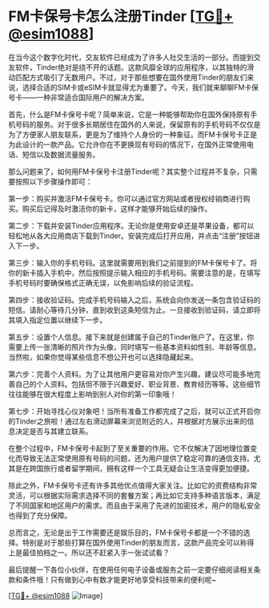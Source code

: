 # FM卡保号卡怎么注册Tinder [[TG💪+ @esim1088](https://t.me/s/esim1088)]

在当今这个数字化时代，交友软件已经成为了许多人社交生活的一部分。而提到交友软件，Tinder绝对是绕不开的话题。这款风靡全球的应用程序，以其独特的滑动匹配方式吸引了无数用户。不过，对于那些想要在国外使用Tinder的朋友们来说，选择合适的SIM卡或eSIM卡就显得尤为重要了。今天，我们就来聊聊FM卡保号卡——一种非常适合国际用户的解决方案。

首先，什么是FM卡保号卡呢？简单来说，它是一种能够帮助你在国外保持原有手机号码的服务。对于很多长期居住在国外的人来说，保留原有的手机号码不仅仅是为了方便家人朋友联系，更是为了维持个人身份的一种象征。而FM卡保号卡正是为此设计的一款产品。它允许你在不更换现有号码的情况下，在国外正常使用电话、短信以及数据流量服务。

那么问题来了，如何用FM卡保号卡注册Tinder呢？其实整个过程并不复杂，只需要按照以下步骤操作即可：

第一步：购买并激活FM卡保号卡。你可以通过官方网站或者授权经销商进行购买。购买后记得及时激活你的新卡，这样才能够开始后续的操作。

第二步：下载并安装Tinder应用程序。无论你是使用安卓还是苹果设备，都可以轻松地从各大应用商店下载到Tinder。安装完成后打开应用，并点击“注册”按钮进入下一步。

第三步：输入你的手机号码。这里就需要用到我们之前提到的FM卡保号卡了。将你的新卡插入手机中，然后按照提示输入相应的手机号码。需要注意的是，在填写手机号码时要确保格式正确无误，以免影响后续的验证流程。

第四步：接收验证码。完成手机号码输入之后，系统会向你发送一条包含验证码的短信。请耐心等待几分钟，直到收到这条短信为止。一旦接收到验证码，请立即将其填入指定位置以继续下一步。

第五步：设置个人信息。接下来就是创建属于自己的Tinder账户了。在这里，你需要上传一张清晰的照片作为头像，同时填写一些基本资料如性别、年龄等信息。当然啦，如果你觉得某些信息不想公开也可以选择隐藏起来。

第六步：完善个人资料。为了让其他用户更容易对你产生兴趣，建议尽可能多地完善自己的个人资料。包括但不限于兴趣爱好、职业背景、教育经历等等。这些细节往往能够在很大程度上影响到别人对你的第一印象哦！

第七步：开始寻找心仪对象吧！当所有准备工作都完成了之后，就可以正式开启你的Tinder之旅啦！通过左右滑动屏幕来浏览附近的人，并根据对方展示出来的信息决定是否与其建立联系。

在整个过程中，FM卡保号卡起到了至关重要的作用。它不仅解决了因地理位置变化而导致无法正常使用原有号码的问题，还为用户提供了稳定可靠的通信支持。尤其是在跨国旅行或者留学期间，拥有这样一个工具无疑会让生活变得更加便捷。

除此之外，FM卡保号卡还有许多其他优点值得大家关注。比如它的资费结构非常灵活，可以根据实际需求选择不同的套餐方案；再比如它支持多种语言版本，满足了不同国家和地区用户的需求。而且由于采用了先进的加密技术，用户的隐私安全也得到了充分保障。

总而言之，无论是出于工作需要还是娱乐目的，FM卡保号卡都是一个不错的选择。特别是对于那些打算在国外使用Tinder的朋友而言，这款产品完全可以称得上是最佳拍档之一。所以还不赶紧入手一张试试看？

最后提醒一下各位小伙伴，在使用任何电子设备或服务之前一定要仔细阅读相关条款和条件哦！只有做到心中有数才能更好地享受科技带来的便利呢~

[[TG💪+ @esim1088](https://t.me/s/esim1088) ![Image](https://i.postimg.cc/4NQfJmqS/Snipaste-2025-05-13-00-14-12.png)]